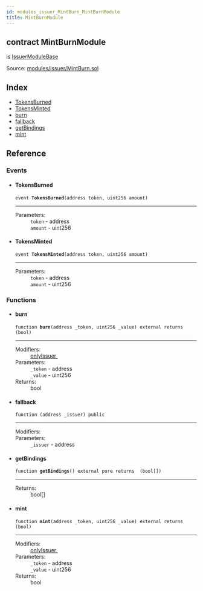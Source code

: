 ```yaml
---
id: modules_issuer_MintBurn_MintBurnModule
title: MintBurnModule
---
```


<div class="contract-doc"><div class="contract"><h2 class="contract-header"><span class="contract-kind">contract</span> MintBurnModule</h2><p class="base-contracts"><span>is</span> <a href="modules_ModuleBase_IssuerModuleBase.html">IssuerModuleBase</a></p><div class="source">Source: <a href="git+https://github.com/SFT-Protocol/security-token/blob/v0.11.2/contracts/modules/issuer/MintBurn.sol" target="_blank">modules/issuer/MintBurn.sol</a></div></div><div class="index"><h2>Index</h2><ul><li><a href="modules_issuer_MintBurn_MintBurnModule.html#TokensBurned">TokensBurned</a></li><li><a href="modules_issuer_MintBurn_MintBurnModule.html#TokensMinted">TokensMinted</a></li><li><a href="modules_issuer_MintBurn_MintBurnModule.html#burn">burn</a></li><li><a href="modules_issuer_MintBurn_MintBurnModule.html#">fallback</a></li><li><a href="modules_issuer_MintBurn_MintBurnModule.html#getBindings">getBindings</a></li><li><a href="modules_issuer_MintBurn_MintBurnModule.html#mint">mint</a></li></ul></div><div class="reference"><h2>Reference</h2><div class="events"><h3>Events</h3><ul><li><div class="item event"><span id="TokensBurned" class="anchor-marker"></span><h4 class="name">TokensBurned</h4><div class="body"><code class="signature">event <strong>TokensBurned</strong><span>(address token, uint256 amount) </span></code><hr/><dl><dt><span class="label-parameters">Parameters:</span></dt><dd><div><code>token</code> - address</div><div><code>amount</code> - uint256</div></dd></dl></div></div></li><li><div class="item event"><span id="TokensMinted" class="anchor-marker"></span><h4 class="name">TokensMinted</h4><div class="body"><code class="signature">event <strong>TokensMinted</strong><span>(address token, uint256 amount) </span></code><hr/><dl><dt><span class="label-parameters">Parameters:</span></dt><dd><div><code>token</code> - address</div><div><code>amount</code> - uint256</div></dd></dl></div></div></li></ul></div><div class="functions"><h3>Functions</h3><ul><li><div class="item function"><span id="burn" class="anchor-marker"></span><h4 class="name">burn</h4><div class="body"><code class="signature">function <strong>burn</strong><span>(address _token, uint256 _value) </span><span>external </span><span>returns  (bool) </span></code><hr/><dl><dt><span class="label-modifiers">Modifiers:</span></dt><dd><a href="modules_ModuleBase_IssuerModuleBase.html#onlyIssuer">onlyIssuer </a></dd><dt><span class="label-parameters">Parameters:</span></dt><dd><div><code>_token</code> - address</div><div><code>_value</code> - uint256</div></dd><dt><span class="label-return">Returns:</span></dt><dd>bool</dd></dl></div></div></li><li><div class="item function"><span id="fallback" class="anchor-marker"></span><h4 class="name">fallback</h4><div class="body"><code class="signature">function <strong></strong><span>(address _issuer) </span><span>public </span></code><hr/><dl><dt><span class="label-modifiers">Modifiers:</span></dt><dd></dd><dt><span class="label-parameters">Parameters:</span></dt><dd><div><code>_issuer</code> - address</div></dd></dl></div></div></li><li><div class="item function"><span id="getBindings" class="anchor-marker"></span><h4 class="name">getBindings</h4><div class="body"><code class="signature">function <strong>getBindings</strong><span>() </span><span>external </span><span>pure </span><span>returns  (bool[]) </span></code><hr/><dl><dt><span class="label-return">Returns:</span></dt><dd>bool[]</dd></dl></div></div></li><li><div class="item function"><span id="mint" class="anchor-marker"></span><h4 class="name">mint</h4><div class="body"><code class="signature">function <strong>mint</strong><span>(address _token, uint256 _value) </span><span>external </span><span>returns  (bool) </span></code><hr/><dl><dt><span class="label-modifiers">Modifiers:</span></dt><dd><a href="modules_ModuleBase_IssuerModuleBase.html#onlyIssuer">onlyIssuer </a></dd><dt><span class="label-parameters">Parameters:</span></dt><dd><div><code>_token</code> - address</div><div><code>_value</code> - uint256</div></dd><dt><span class="label-return">Returns:</span></dt><dd>bool</dd></dl></div></div></li></ul></div></div></div>
